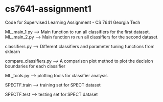 # cs7641-assignment1
Code for Supervised Learning Assignment - CS 7641 Georgia Tech

ML_main_1.py --> Main function to run all classifiers for the first dataset. 
ML_main_2.py --> Main function ro run all classifiers for the second dataset. 

classifiers.py --> Different classifiers and parameter tuning functions from sklearn

compare_classifiers.py --> A comparison plot method to plot the decision boundaries for each classifier

ML_tools.py --> plotting tools for classifier analysis 

SPECTF.train --> training set for SPECT dataset

SPECTF.test --> testing set for SPECT dataset
